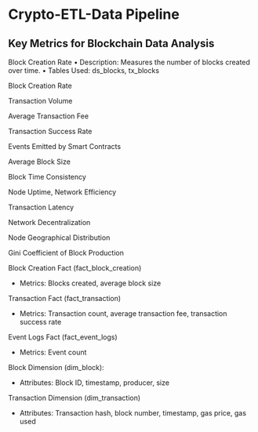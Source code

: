 # Crypto-ETL-Data Pipeline 

## Key Metrics for Blockchain Data Analysis
Block Creation Rate
•	Description: Measures the number of blocks created over time.
•	Tables Used: ds_blocks, tx_blocks

Block Creation Rate

Transaction Volume

Average Transaction Fee

Transaction Success Rate

Events Emitted by Smart Contracts

Average Block Size

Block Time Consistency

Node Uptime, Network Efficiency

Transaction Latency

Network Decentralization

Node Geographical Distribution

Gini Coefficient of Block Production 


Block Creation Fact (fact_block_creation)
- Metrics: Blocks created, average block size

Transaction Fact (fact_transaction)
- Metrics: Transaction count, average transaction fee, transaction success rate

Event Logs Fact (fact_event_logs)
- Metrics: Event count

Block Dimension (dim_block):
- Attributes: Block ID, timestamp, producer, size

Transaction Dimension (dim_transaction)
- Attributes: Transaction hash, block number, timestamp, gas price, gas used


